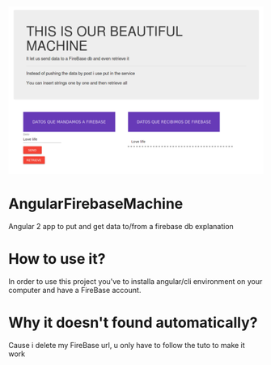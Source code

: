  ![delalama](https://github.com/delalama/AngularFirebaseMachine/blob/master/assets/firebase10.png?raw=true) 
# AngularFirebaseMachine
Angular 2 app to put and get data to/from a firebase db explanation
# How to use it?
In order to use this project you've to installa angular/cli environment on your computer and have a FireBase account.
# Why it doesn't found automatically?
Cause i delete my FireBase url, u only have to follow the tuto to make it work
